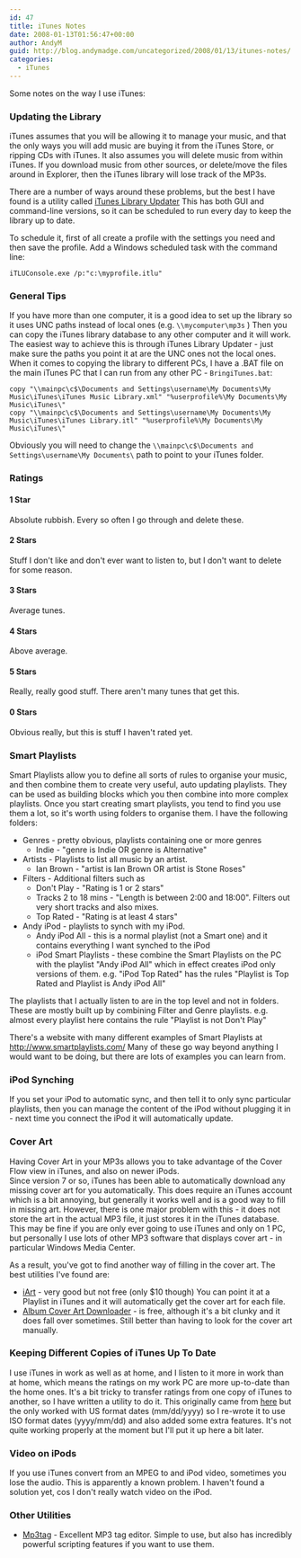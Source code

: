 ```yaml
---
id: 47
title: iTunes Notes
date: 2008-01-13T01:56:47+00:00
author: AndyM
guid: http://blog.andymadge.com/uncategorized/2008/01/13/itunes-notes/
categories:
  - iTunes
---
```

Some notes on the way I use iTunes:

### Updating the Library

iTunes assumes that you will be allowing it to manage your music, and that the only ways you will add music are buying it from the iTunes Store, or ripping CDs with iTunes. It also assumes you will delete music from within iTunes. If you download music from other sources, or delete/move the files around in Explorer, then the iTunes library will lose track of the MP3s.

<!--more-->

There are a number of ways around these problems, but the best I have found is a utility called [iTunes Library Updater](http://itlu.ownz.ch/wordpress/) This has both GUI and command-line versions, so it can be scheduled to run every day to keep the library up to date.

To schedule it, first of all create a profile with the settings you need and then save the profile. Add a Windows scheduled task with the command line:

```batchfile
iTLUConsole.exe /p:"c:\myprofile.itlu"
```

### General Tips

If you have more than one computer, it is a good idea to set up the library so it uses UNC paths instead of local ones (e.g. `\\mycomputer\mp3s` ) Then you can copy the iTunes library database to any other computer and it will work. The easiest way to achieve this is through iTunes Library Updater - just make sure the paths you point it at are the UNC ones not the local ones. When it comes to copying the library to different PCs, I have a .BAT file on the main iTunes PC that I can run from any other PC - `BringiTunes.bat`:

```batchfile
copy "\\mainpc\c$\Documents and Settings\username\My Documents\My Music\iTunes\iTunes Music Library.xml" "%userprofile%\My Documents\My Music\iTunes\"  
copy "\\mainpc\c$\Documents and Settings\username\My Documents\My Music\iTunes\iTunes Library.itl" "%userprofile%\My Documents\My Music\iTunes\"
```

Obviously you will need to change the `\\mainpc\c$\Documents and Settings\username\My Documents\` path to point to your iTunes folder.

### Ratings

#### 1 Star

Absolute rubbish. Every so often I go through and delete these.

#### 2 Stars

Stuff I don't like and don't ever want to listen to, but I don't want to delete for some reason.

#### 3 Stars

Average tunes.

#### 4 Stars

Above average.

#### 5 Stars

Really, really good stuff. There aren't many tunes that get this.

#### 0 Stars

Obvious really, but this is stuff I haven't rated yet.

### Smart Playlists

Smart Playlists allow you to define all sorts of rules to organise your music, and then combine them to create very useful, auto updating playlists. They can be used as building blocks which you then combine into more complex playlists. Once you start creating smart playlists, you tend to find you use them a lot, so it's worth using folders to organise them. I have the following folders:

  * Genres - pretty obvious, playlists containing one or more genres 
      * Indie - "genre is Indie OR genre is Alternative"
  * Artists - Playlists to list all music by an artist. 
      * Ian Brown - "artist is Ian Brown OR artist is Stone Roses"
  * Filters - Additional filters such as 
      * Don't Play - "Rating is 1 or 2 stars"
      * Tracks 2 to 18 mins - "Length is between 2:00 and 18:00". Filters out very short tracks and also mixes.
      * Top Rated - "Rating is at least 4 stars"
  * Andy iPod - playlists to synch with my iPod. 
      * Andy iPod All - this is a normal playlist (not a Smart one) and it contains everything I want synched to the iPod
      * iPod Smart Playlists - these combine the Smart Playlists on the PC with the playlist "Andy iPod All" which in effect creates iPod only versions of them. e.g. "iPod Top Rated" has the rules "Playlist is Top Rated and Playlist is Andy iPod All"

The playlists that I actually listen to are in the top level and not in folders. These are mostly built up by combining Filter and Genre playlists. e.g. almost every playlist here contains the rule "Playlist is not Don't Play"

There's a website with many different examples of Smart Playlists at <a href="http://www.smartplaylists.com/" target="_blank">http://www.smartplaylists.com/</a> Many of these go way beyond anything I would want to be doing, but there are lots of examples you can learn from.

### iPod Synching

If you set your iPod to automatic sync, and then tell it to only sync particular playlists, then you can manage the content of the iPod without plugging it in - next time you connect the iPod it will automatically update.

### Cover Art

Having Cover Art in your MP3s allows you to take advantage of the Cover Flow view in iTunes, and also on newer iPods.  
Since version 7 or so, iTunes has been able to automatically download any missing cover art for you automatically. This does require an iTunes account which is a bit annoying, but generally it works well and is a good way to fill in missing art. However, there is one major problem with this - it does not store the art in the actual MP3 file, it just stores it in the iTunes database. This may be fine if you are only ever going to use iTunes and only on 1 PC, but personally I use lots of other MP3 software that displays cover art - in particular Windows Media Center.

As a result, you've got to find another way of filling in the cover art. The best utilities I've found are:

  * <a href="http://www.ipodsoft.com/" target="_blank">iArt</a> - very good but not free (only $10 though) You can point it at a Playlist in iTunes and it will automatically get the cover art for each file.
  * <a href="http://album-cover-art-downloader.en.softonic.com/" target="_blank">Album Cover Art Downloader</a> - is free, although it's a bit clunky and it does fall over sometimes. Still better than having to look for the cover art manually.

### Keeping Different Copies of iTunes Up To Date

I use iTunes in work as well as at home, and I listen to it more in work than at home, which means the ratings on my work PC are more up-to-date than the home ones. It's a bit tricky to transfer ratings from one copy of iTunes to another, so I have written a utility to do it. This originally came from [here](http://www.hydrogenaudio.org/forums/index.php?showtopic=34668) but the only worked with US format dates (mm/dd/yyyy) so I re-wrote it to use ISO format dates (yyyy/mm/dd) and also added some extra features. It's not quite working properly at the moment but I'll put it up here a bit later.

### Video on iPods

If you use iTunes convert from an MPEG to and iPod video, sometimes you lose the audio. This is apparently a known problem. I haven't found a solution yet, cos I don't really watch video on the iPod.

### Other Utilities

  * <a href="http://www.mp3tag.de/en/" target="_blank">Mp3tag</a> - Excellent MP3 tag editor. Simple to use, but also has incredibly powerful scripting features if you want to use them.